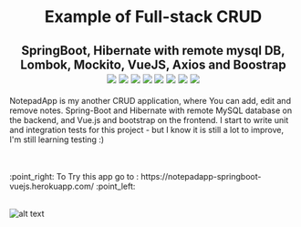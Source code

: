 <h1 align='center'>Example of Full-stack CRUD </h1>
<h2 align='center'>SpringBoot,  Hibernate with remote mysql DB, Lombok, Mockito, VueJS, Axios and Boostrap<br>
<img src="https://img.shields.io/badge/Java-ED8B00?style=plastic&logo=java&logoColor=white">
<img src="https://img.shields.io/badge/SpringBoot-6DB33F?style=plastic&logo=spring&logoColor=white">
<img src="https://img.shields.io/badge/Vue.js-35495E?style=plastic&logo=vue.js&logoColor=4FC08D">
<img src="https://img.shields.io/badge/Bootstrap-563D7C?style=plastic&logo=bootstrap&logoColor=white">
<img src="https://img.shields.io/badge/JavaScript-F7DF1E?style=plastic&logo=javascript&logoColor=black">
<img src="https://img.shields.io/badge/MySQL-00758F?style=plastic&logo=mysql&logoColor=white">
<img src="https://img.shields.io/badge/Hibernate-59666C?style=plastic&logo=Hibernate&logoColor=white">
<img src="https://badges.pufler.dev/visits/JaneckN/NotepadApp">
</h2>


NotepadApp is my another CRUD application, where You can add, edit and remove notes. Spring-Boot and Hibernate
with remote MySQL database on the backend, and Vue.js and bootstrap on the frontend. I start to write unit
and integration tests for this project - but I know it is still a lot to improve, I'm still learning testing :)


<br/>
<br/>
:point_right: To Try this app go to : https://notepadapp-springboot-vuejs.herokuapp.com/   :point_left:
<br/>
<br/>



![alt text](https://i.ibb.co/KWkQNpK/notepadapp.png)
